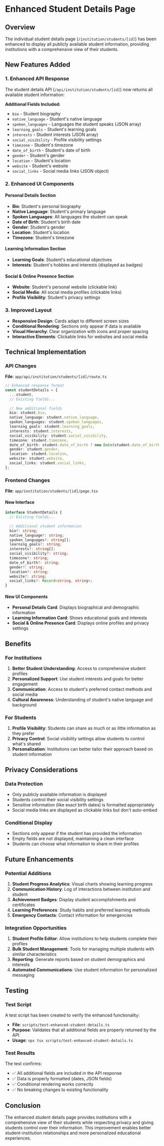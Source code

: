 # Enhanced Student Details Page

## Overview
The individual student details page (`/institution/students/[id]`) has been enhanced to display all publicly available student information, providing institutions with a comprehensive view of their students.

## New Features Added

### 1. Enhanced API Response
The student details API (`/api/institution/students/[id]`) now returns all available student information:

**Additional Fields Included:**
- `bio` - Student biography
- `native_language` - Student's native language
- `spoken_languages` - Languages the student speaks (JSON array)
- `learning_goals` - Student's learning goals
- `interests` - Student interests (JSON array)
- `social_visibility` - Profile visibility settings
- `timezone` - Student's timezone
- `date_of_birth` - Student's date of birth
- `gender` - Student's gender
- `location` - Student's location
- `website` - Student's website
- `social_links` - Social media links (JSON object)

### 2. Enhanced UI Components

#### Personal Details Section
- **Bio**: Student's personal biography
- **Native Language**: Student's primary language
- **Spoken Languages**: All languages the student can speak
- **Date of Birth**: Student's birth date
- **Gender**: Student's gender
- **Location**: Student's location
- **Timezone**: Student's timezone

#### Learning Information Section
- **Learning Goals**: Student's educational objectives
- **Interests**: Student's hobbies and interests (displayed as badges)

#### Social & Online Presence Section
- **Website**: Student's personal website (clickable link)
- **Social Media**: All social media profiles (clickable links)
- **Profile Visibility**: Student's privacy settings

### 3. Improved Layout
- **Responsive Design**: Cards adapt to different screen sizes
- **Conditional Rendering**: Sections only appear if data is available
- **Visual Hierarchy**: Clear organization with icons and proper spacing
- **Interactive Elements**: Clickable links for websites and social media

## Technical Implementation

### API Changes
**File**: `app/api/institution/students/[id]/route.ts`

```typescript
// Enhanced response format
const studentDetails = {
  ...student,
  // Existing fields...
  
  // New additional fields
  bio: student.bio,
  native_language: student.native_language,
  spoken_languages: student.spoken_languages,
  learning_goals: student.learning_goals,
  interests: student.interests,
  social_visibility: student.social_visibility,
  timezone: student.timezone,
  date_of_birth: student.date_of_birth ? new Date(student.date_of_birth).toISOString() : null,
  gender: student.gender,
  location: student.location,
  website: student.website,
  social_links: student.social_links,
};
```

### Frontend Changes
**File**: `app/institution/students/[id]/page.tsx`

#### New Interface
```typescript
interface StudentDetails {
  // Existing fields...
  
  // Additional student information
  bio?: string;
  native_language?: string;
  spoken_languages?: string[];
  learning_goals?: string;
  interests?: string[];
  social_visibility?: string;
  timezone?: string;
  date_of_birth?: string;
  gender?: string;
  location?: string;
  website?: string;
  social_links?: Record<string, string>;
}
```

#### New UI Components
- **Personal Details Card**: Displays biographical and demographic information
- **Learning Information Card**: Shows educational goals and interests
- **Social & Online Presence Card**: Displays online profiles and privacy settings

## Benefits

### For Institutions
1. **Better Student Understanding**: Access to comprehensive student profiles
2. **Personalized Support**: Use student interests and goals for better engagement
3. **Communication**: Access to student's preferred contact methods and social media
4. **Cultural Awareness**: Understanding of student's native language and background

### For Students
1. **Profile Visibility**: Students can share as much or as little information as they prefer
2. **Privacy Control**: Social visibility settings allow students to control what's shared
3. **Personalization**: Institutions can better tailor their approach based on student information

## Privacy Considerations

### Data Protection
- Only publicly available information is displayed
- Students control their social visibility settings
- Sensitive information (like exact birth dates) is formatted appropriately
- Social media links are displayed as clickable links but don't auto-embed

### Conditional Display
- Sections only appear if the student has provided the information
- Empty fields are not displayed, maintaining a clean interface
- Students can choose what information to share in their profiles

## Future Enhancements

### Potential Additions
1. **Student Progress Analytics**: Visual charts showing learning progress
2. **Communication History**: Log of interactions between institution and student
3. **Achievement Badges**: Display student accomplishments and certificates
4. **Learning Preferences**: Study habits and preferred learning methods
5. **Emergency Contacts**: Contact information for emergencies

### Integration Opportunities
1. **Student Profile Editor**: Allow institutions to help students complete their profiles
2. **Bulk Student Management**: Tools for managing multiple students with similar characteristics
3. **Reporting**: Generate reports based on student demographics and interests
4. **Automated Communications**: Use student information for personalized messaging

## Testing

### Test Script
A test script has been created to verify the enhanced functionality:
- **File**: `scripts/test-enhanced-student-details.ts`
- **Purpose**: Validates that all additional fields are properly returned by the API
- **Usage**: `npx tsx scripts/test-enhanced-student-details.ts`

### Test Results
The test confirms:
- ✅ All additional fields are included in the API response
- ✅ Data is properly formatted (dates, JSON fields)
- ✅ Conditional rendering works correctly
- ✅ No breaking changes to existing functionality

## Conclusion

The enhanced student details page provides institutions with a comprehensive view of their students while respecting privacy and giving students control over their information. This improvement enables better student-institution relationships and more personalized educational experiences. 